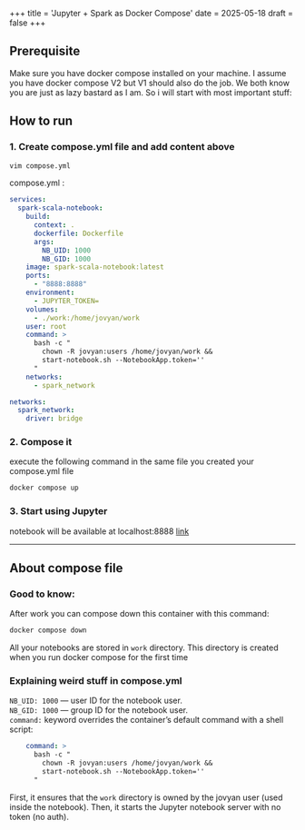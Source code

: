 +++
title = 'Jupyter + Spark as Docker Compose'
date = 2025-05-18
draft = false
+++
## Prerequisite
Make sure you have docker compose installed on your machine. 
I assume you have docker compose V2 but V1 should also do the job.
We both know you are just as lazy bastard as I am. So i will start with most important stuff:
## How to run 
### 1. Create compose.yml file and add content above
```bash
vim compose.yml
```
compose.yml :
```yaml
services:
  spark-scala-notebook:
    build:
      context: .
      dockerfile: Dockerfile
      args:
        NB_UID: 1000
        NB_GID: 1000
    image: spark-scala-notebook:latest
    ports:
      - "8888:8888"
    environment:
      - JUPYTER_TOKEN=
    volumes:
      - ./work:/home/jovyan/work
    user: root
    command: >
      bash -c "
        chown -R jovyan:users /home/jovyan/work &&
        start-notebook.sh --NotebookApp.token=''
      "
    networks:
      - spark_network

networks:
  spark_network:
    driver: bridge
```
### 2. Compose it
execute the following command in the same file you created your compose.yml file
```bash
docker compose up
```
### 3. Start using Jupyter
notebook will be available at localhost:8888
[link](http://localhost:8888/)

---
## About compose file
### Good to know:
After work you can compose down this container with this command:
```bash
docker compose down 
```
All your notebooks are stored in `work` directory. This directory is created when you run docker compose for the first time
### Explaining weird stuff in compose.yml
`NB_UID: 1000` — user ID for the notebook user.\
`NB_GID: 1000` — group ID for the notebook user.\
`command:` keyword overrides the container’s default command with a shell script:
```yaml
    command: >
      bash -c "
        chown -R jovyan:users /home/jovyan/work &&
        start-notebook.sh --NotebookApp.token=''
      "
```
First, it ensures that the `work` directory is owned by the jovyan user (used inside the notebook). Then, it starts the Jupyter notebook server with no token (no auth).



